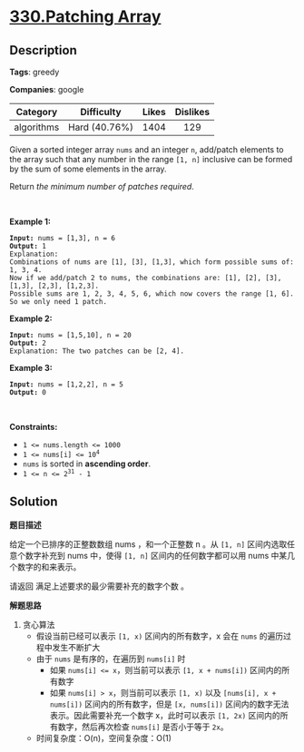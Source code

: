 # [330.Patching Array](https://leetcode.com/problems/patching-array/description/)

## Description

**Tags**: greedy

**Companies**: google

|  Category  |  Difficulty   | Likes | Dislikes |
| :--------: | :-----------: | :---: | :------: |
| algorithms | Hard (40.76%) | 1404  |   129    |

<p>Given a sorted integer array <code>nums</code> and an integer <code>n</code>, add/patch elements to the array such that any number in the range <code>[1, n]</code> inclusive can be formed by the sum of some elements in the array.</p>
<p>Return <em>the minimum number of patches required</em>.</p>
<p>&nbsp;</p>
<p><strong class="example">Example 1:</strong></p>
<pre><code><strong>Input:</strong> nums = [1,3], n = 6
<strong>Output:</strong> 1
Explanation:
Combinations of nums are [1], [3], [1,3], which form possible sums of: 1, 3, 4.
Now if we add/patch 2 to nums, the combinations are: [1], [2], [3], [1,3], [2,3], [1,2,3].
Possible sums are 1, 2, 3, 4, 5, 6, which now covers the range [1, 6].
So we only need 1 patch.</code></pre>
<p><strong class="example">Example 2:</strong></p>
<pre><code><strong>Input:</strong> nums = [1,5,10], n = 20
<strong>Output:</strong> 2
Explanation: The two patches can be [2, 4].</code></pre>
<p><strong class="example">Example 3:</strong></p>
<pre><code><strong>Input:</strong> nums = [1,2,2], n = 5
<strong>Output:</strong> 0</code></pre>
<p>&nbsp;</p>
<p><strong>Constraints:</strong></p>
<ul>
  <li><code>1 &lt;= nums.length &lt;= 1000</code></li>
  <li><code>1 &lt;= nums[i] &lt;= 10<sup>4</sup></code></li>
  <li><code>nums</code> is sorted in <strong>ascending order</strong>.</li>
  <li><code>1 &lt;= n &lt;= 2<sup>31</sup> - 1</code></li>
</ul>

## Solution

**题目描述**

给定一个已排序的正整数数组 nums ，和一个正整数 n 。从 `[1, n]` 区间内选取任意个数字补充到 nums 中，使得 `[1, n]` 区间内的任何数字都可以用 nums 中某几个数字的和来表示。

请返回 满足上述要求的最少需要补充的数字个数 。

**解题思路**

1. 贪心算法
   - 假设当前已经可以表示 `[1, x)` 区间内的所有数字，x 会在 `nums` 的遍历过程中发生不断扩大
   - 由于 `nums` 是有序的，在遍历到 `nums[i]` 时
     - 如果 `nums[i] <= x`，则当前可以表示 `[1, x + nums[i])` 区间内的所有数字
     - 如果 `nums[i] > x`，则当前可以表示 `[1, x)` 以及 `[nums[i], x + nums[i])` 区间内的所有数字，但是 `[x, nums[i])` 区间内的数字无法表示。因此需要补充一个数字 x，此时可以表示 `[1, 2x)` 区间内的所有数字，然后再次检查 `nums[i]` 是否小于等于 `2x`。
   - 时间复杂度：O(n)，空间复杂度：O(1)
